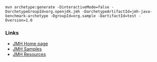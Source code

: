 
```mvn archetype:generate -DinteractiveMode=false -DarchetypeGroupId=org.openjdk.jmh -DarchetypeArtifactId=jmh-java-benchmark-archetype -DgroupId=org.sample -DartifactId=test -Dversion=1.0```

### Links
- [JMH Home page](http://openjdk.java.net/projects/code-tools/jmh/)
- [JMH Samples](http://hg.openjdk.java.net/code-tools/jmh/file/tip/jmh-samples/src/main/java/org/openjdk/jmh/samples/)
- [JMH Resources](http://psy-lob-saw.blogspot.com/p/jmh-related-posts.html)
